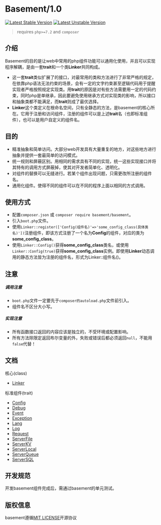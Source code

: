 # Basement/1.0
[![Latest Stable Version](https://poser.pugx.org/basement/basement/v/stable)](https://packagist.org/packages/basement/basement)
[![Latest Unstable Version](https://poser.pugx.org/basement/basement/v/unstable)](https://packagist.org/packages/basement/basement)

> requires `php>=7.2` and `composer`

## 介绍

Basement的目的是让web中常用的php组件功能可以通用化使用，并且可以实现程序解耦，是由一套**trait**和一个类**Linker**共同构成。

* 这一套**trait**类似扩展了的接口，对最常用的类和方法进行了非常严格的规定，在依靠php语法无法约束的场景，会有一定的文字约束甚至逻辑代码用于提醒实现者严格按照规定实现类。用**trait**的原因是对有些方法需要用一定的代码约束，同时php是单继承，因此要避免使用继承方式对实现类的影响，所以接口和抽象类都不能满足，而**trait**则成了最优选择。
* **Linker**这个类定义在根命名空间，只有全静态的方法，是basement的核心所在。它用于注册和访问组件，注册的组件可以是上述**trait**名（也即标准组件），也可以是用户自定义的组件名。



## 目的

* 精准抽象和简单访问。大部分web开发具有大量重复的地方，对这些地方进行抽象并提供一套最简单的访问模式。
* 统一规则和屏蔽区别。用相同的需求具有不同的实现，统一这些实现接口并将其特有的调用方式屏蔽掉，使其对开发者简单化、透明化。
* 对组件的替换可以无缝进行。若某个组件出现问题，只需更改所注册的组件名。
* 通用化组件。使得不同的组件可以在不同的程序上面以相同的方式调用。


## 使用方式

* 配置`composer.json` 或 `composer require basement/basement`。
* 引入`boot.php`文件。
* 使用`Linker::register(['Config(组件名)'=>'some_config_class(具体类名)'])`注册组件，即该方式注册了一个名为**Config**的组件，对应的类为**some_config_class**。
* 使用`Linker::Config()`获得**some_config_class**类名，或使用`Linker::Config(true)`获得**some_config_class**实例。即使用**Linker**动态调用的静态方法皆为注册的组件名，形式为Linker::组件名()。


## 注意

##### 调用注意
* `boot.php`文件一定要先于`composer的autoload.php`文件前引入。
* 组件名不区分大小写。

##### 实现注意
* 所有函数接口返回的内容应该是独立的，不受环境或配置影响。
* 所有方法除限定返回布尔变量的外，失败或错误后都必须返回`null`，不能用`false`代替！


## 文档
核心(class)

* [Linker](docs/Linker.md)

标准组件(trait)

* [Config](docs/Config.md)
* [Debug](docs/Debug.md)
* [Event](docs/Event.md)
* [Exception](docs/Exception.md)
* [Lang](docs/Lang.md)
* [Log](docs/Log.md)
* [Request](docs/Request.md)
* [ServerFile](docs/ServerFile.md)
* [ServerKV](docs/ServerKV.md)
* [ServerLocal](docs/ServerLocal.md)
* [ServerQueue](docs/ServerQueue.md)
* [ServerSQL](docs/ServerSQL.md)


## 开发规范

开发basement组件完成后，需通过basement的单元测试。

## 版权信息
basement遵循[MIT LICENSE](LICENSE)开源协议

